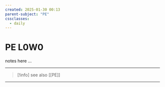 ```yaml
---
created: 2025-01-30 00:13
parent-subject: "PE"  
cssclasses:
  - daily
---
```


# PE L0W0

notes here ...




























---
> [!info] see also [[PE]] 
---



	